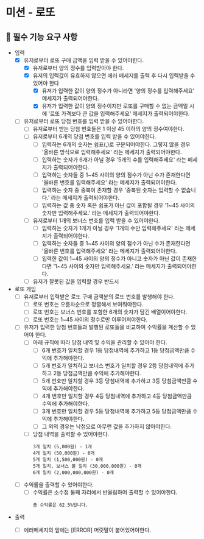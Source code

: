 # 미션 - 로또


## 🚀 필수 기능 요구 사항

- 입력
  - [x] 유저로부터 로또 구매 금액을 입력 받을 수 있어야한다.
    - [x] 유저로부터 양의 정수를 입력받아야 한다.
    - [x] 유저의 입력값이 유효하지 않으면 에러 메세지를 출력 후 다시 입력받을 수 있어야 한다
      - [x] 유저가 입력한 값이 양의 정수가 아니라면 '양의 정수를 입력해주세요' 메세지가 출력되어야한다.
      - [x] 유저가 입력한 값이 양의 정수이지만 로또를 구매할 수 없는 금액일 시에 '로또 가격보다 큰 값을 입력해주세요' 메세지가 출력되어야한다.
  - [ ] 유저로부터 로또 당첨 번호를 입력 받을 수 있어야한다.
    - [ ] 유저로부터 받는 당첨 번호들은 1 이상 45 이하의 양의 정수여야한다.
    - [ ] 유저로부터 6개의 당첨 번호를 입력 받을 수 있어야한다.
      - [ ] 입력하는 6개의 숫자는 쉼표(,)로 구분되어야한다. 그렇지 않을 경우 '올바른 방식으로 입력해주세요' 라는 메세지가 출력되어야한다.
      - [ ] 입력하는 숫자가 6개가 아닐 경우 '5개의 수를 입력해주세요' 라는 메세지가 출력되어야한다.
      - [ ] 입력하는 숫자들 중 1~45 사이의 양의 점수가 아닌 수가 존재한다면 '올바른 번호를 입력해주세요' 라는 메세지가 출력되어야한다.
      - [ ] 입력하는 숫자 중 중복이 존재할 경우 '중복된 숫자는 입력할 수 없습니다.' 라는 메세지가 출력되어야한다.
      - [ ] 입력하는 값 중 숫자 혹은 쉼표가 아닌 값이 포함될 경우 '1~45 사이의 숫자만 입력해주세요.' 라는 메세지가 출력되어야한다.
    - [ ] 유저로부터 1개의 보너스 번호를 입력 받을 수 있어야한다.
      - [ ] 입력하는 숫자가 1개가 아닐 경우 '1개의 수만 입력해주세요' 라는 메세지가 출력되어야한다.
      - [ ] 입력하는 숫자들 중 1~45 사이의 양의 점수가 아닌 수가 존재한다면 '올바른 번호를 입력해주세요' 라는 메세지가 출력되어야한다.
      - [ ] 입력한 값이 1~45 사이의 양의 정수가 아니고 숫자가 아닌 값이 존재한다면 '1~45 사이의 숫자만 입력해주세요.' 라는 메세지가 출력되어야한다.
    - [ ] 유저가 잘못된 값을 입력할 경우 반드시 

- 로또 게임
  - [ ] 유저로부터 입력받은 로또 구매 금액분의 로또 번호를 발행해야 한다.
    - [ ] 로또 번호는 오름차순으로 정렬해서 보여줘야한다.
    - [ ] 로또 번호는 보너스 번호를 포함한 6개의 숫자가 담긴 배열이어야한다.
    - [ ] 로또 번호는 1~45 사이의 정수로만 이루어져야한다.
  - [ ] 유저가 입력한 당첨 번호들과 발행된 로또들을 비교하여 수익률을 계산할 수 있어야 한다.
    - [ ] 아래 규칙에 따라 당첨 내역 및 수익을 관리할 수 있어야 한다.
      - [ ] 6개 번호가 일치할 경우 1등 당첨내역에 추가하고 1등 당첨금액만큼 수익에 추가해야한다.
      - [ ] 5개 번호가 일치하고 보너스 번호가 일치할 경우 2등 당첨내역에 추가하고 2등 당첨금액만큼 수익에 추가해야한다.
      - [ ] 5개 번호만 일치할 경우 3등 당첨내역에 추가하고 3등 당첨금액만큼 수익에 추가해야한다.
      - [ ] 4개 번호만 일치할 경우 4등 당첨내역에 추가하고 4등 당첨금액만큼 수익에 추가해야햔다.
      - [ ] 3개 번호만 일치할 경우 5등 당첨내역에 추가하고 5등 당첨금액만큼 수익에 추가해야한다.
      - [ ] 그 외의 경우는 낙첨으로 아무런 값을 추가하지 않아야한다.
    - [ ] 당첨 내역을 출력할 수 있어야한다.
      ```
      3개 일치 (5,000원) - 1개
      4개 일치 (50,000원) - 0개
      5개 일치 (1,500,000원) - 0개
      5개 일치, 보너스 볼 일치 (30,000,000원) - 0개
      6개 일치 (2,000,000,000원) - 0개
      ```
  - [ ] 수익률을 출력할 수 있어야한다.
    - [ ] 수익률은 소수점 둘째 자리에서 반올림하여 출력할 수 있어야한다.
      ```
      총 수익률은 62.5%입니다.
      ```
- 출력
  - [ ] 에러메세지의 앞에는 [ERROR] 머릿말이 붙어있어야한다.

